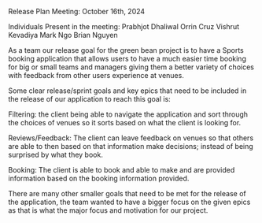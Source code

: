 Release Plan Meeting: October 16th, 2024

Individuals Present in the meeting:
Prabhjot Dhaliwal
Orrin Cruz
Vishrut Kevadiya
Mark Ngo
Brian Nguyen

As a team our release goal for the green bean project is to have a Sports booking application that allows users to have a much easier time booking for big or small teams and managers giving them a better variety of choices with feedback from other users experience at venues.

Some clear release/sprint goals and key epics that need to be included in the release of our application to reach this goal is: 

Filtering: the client being able to navigate the application and sort through the choices of venues so it sorts based on what the client is looking for.

Reviews/Feedback: The client can leave feedback on venues so that others are able to then based on that information make decisions; instead of being surprised by what they book.

Booking: The client is able to book and able to make and are provided information based on the booking information provided.

There are many other smaller goals that need to be met for the release of the application, the team wanted to have a bigger focus on the given epics as that is what the major focus and motivation for our project.
